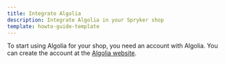```yaml
---
title: Integrate Algolia
description: Integrate Algolia in your Spryker shop
template: howto-guide-template
---
```


To start using Algolia for your shop, you need an account with Algolia. You can create the account at the [Algolia website](https://www.algolia.com).